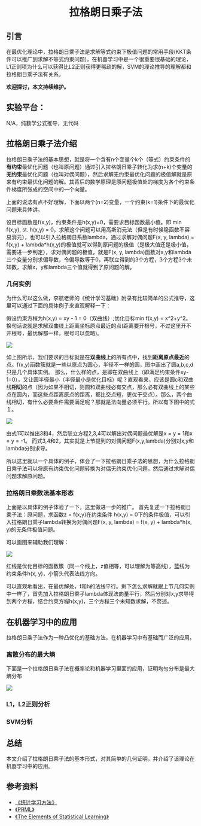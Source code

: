 # 　　　　　　拉格朗日乘子法
## 引言
在最优化理论中，拉格朗日乘子法是求解等式约束下极值问题的常用手段(KKT条件可以推广到求解不等式约束问题)，在机器学习中是一个很重要很基础的理论，L1正则项为什么可以获得比L2正则获得更稀疏的解，SVM的理论推导的理解都和拉格朗日乘子法有关系。

**欢迎探讨，本文持续维护。**

## 实验平台：

N/A，纯数学公式推导，无代码

## 拉格朗日乘子法介绍

拉格朗日乘子法的基本思想，就是将一个含有n个变量个k个（等式）约束条件的**有约束**最优化问题（也叫原问题）通过引入拉格朗日乘子转化为求(n+k)个变量的**无约束**最优化问题（也叫对偶问题），然后求解无约束最优化问题的极值解就是原来有约束最优化问题的解。其背后的数学原理是原问题极值处的梯度为各个约束条件梯度所张成的空间中的一个向量。

上面的说法有点不好理解，下面以两个(n=2)变量，一个约束(k=1)条件下的最优化问题来具体讲。

设目标函数是f(x,y)，约束条件是h(x,y)=0，需要求目标函数最小值。即
min f(x,y), st. h(x,y) = 0，求解这个问题可以用高斯消元法（但是有时候隐函数不容易消元），也可以引入拉格朗日系数lambda，通过求解对偶问题F(x, y, lambda) = f(x,y) + lambda\*h(x,y)的极值就可以得到原问题的极值（是极大值还是极小值，需要进一步判定），求对偶问题的极值，就是F(x, y, lambda)函数对x,y和lambda三个变量分别求偏导数，令偏导数等于0，再联立得到的3个方程，3个方程3个未知数，求解x，y和lambda三个值就得到了原问题的解。


### 几何实例

为什么可以这么做，李航老师的《统计学习基础》附录有比较简单的公式推导，这里可以通过下面的具体例子来直观解释一下：

假设约束方程为h(x,y) = xy - 1 = 0（双曲线）;优化目标min f(x,y) = x^2+y^2。换句话说就是求解双曲线上距离坐标原点最近的点(距离要开根号，不过这里开不开根号，最优解都一样，根号可以忽略)。

![](images/144724.jpg)

如上图所示，我们要求的目标就是在**双曲线上**的所有点中，找到**距离原点最近**的点。f(x,y)函数簇就是一些以原点为圆心，半径不一样的圆，图中画出了圆a,b,c,d只是几个具体实例。
那么，什么样的点，是即在双曲线上（即满足约束条件xy-1=0），又让圆半径最小（半径最小是优化目标）呢？直观看来，应该是圆c和双曲线**相切**的点（因为如果不相切，则圆和双曲线必有交点，那么必有双曲线上的某些点在圆內，而这些点距离原点的距离，都比交点短，更优于交点）。那么，两个曲线相切，有什么必要条件需要满足呢？那就是法向量必须平行。所以有下图中的式１。

![](images/151353.jpg)

由式1可以推出3和4，然后联立方程2,3,4可以解出对偶问题最优解是x = y = 1和x = y = -1。
而式3,4和2，其实就是上节提到的对偶问题F(x,y,lambda)分别对x,y和lambda分别求导。

所以这里就以一个具体的例子，体会了一下拉格朗日乘子法的思想，为什么拉格朗日乘子法可以将原有约束优化问题转换为对偶无约束优化问题，然后通过求解对偶问题求解原问题。

### 拉格朗日乘数法基本形态

上面是以具体的例子体验了一下，这里做进一步的推广。
首先复述一下拉格朗日乘子法：原问题，求函数z = f(x,y)在约束条件 h(x,y) = 0下的条件极值，可以引入拉格朗日乘子lambda转换为对偶问题F(x, y, lambda) = f(x, y) + lambda\*h(x, y)的无条件极值问题。

可以画图来辅助我们理解：

![](images/154641.jpg)

红线是优化目标的函数簇（同一个线上，z值相等，可以理解为等高线），蓝线为约束条件h(x, y)，小箭头代表法线方向。

可以直观地看出，在最优解处，f和h的法线平行。剩下怎么求解就跟上节几何实例中一样了，首先加入拉格朗日乘子lambda体现法向量平行，然后分别对x,y求导得到两个方程，结合约束方程h(x,y)，三个方程三个未知数求解，不赘述。

## 在机器学习中的应用

拉格朗日乘子法作为一种凸优化的基础方法，在机器学习中有基础而广泛的应用。

### 离散分布的最大熵

下面是一个拉格朗日乘子法在概率论和机器学习里面的应用，证明均匀分布是最大熵分布

![](images/162338.jpg)


### L1，L2正则分析

### SVM分析

## 总结

本文介绍了拉格朗日乘子法的基本形式，对其简单的几何证明，并介绍了该理论在机器学习中的应用。

## 参考资料
+ [《统计学习方法》](https://book.douban.com/subject/10590856/)
+ [《PRML》](https://www.douban.com/group/471521/)
+ [《The Elements of Statistical Learning》](https://book.douban.com/subject/3294335/)

